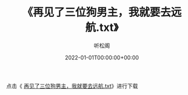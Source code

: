 ﻿---
title:  《再见了三位狗男主，我就要去远航.txt》
date:   2022-01-01T00:00:00+00:00
author: 听松阁
layout: post
permalink: /再见了三位狗男主，我就要去远航/
categories: 小说
tags: [小说]
---

点击《 [再见了三位狗男主，我就要去远航.txt](http://img.660000.xyz/bookstukust/book/bntxt/10/再见了三位狗男主，我就要去远航.txt)》进行下载